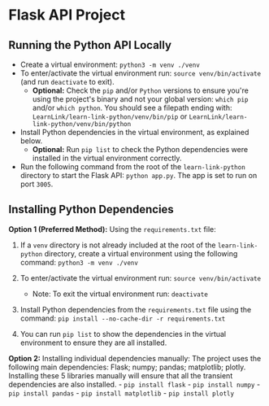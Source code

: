 # Flask API Project

## Running the Python API Locally
- Create a virtual environment: `python3 -m venv ./venv`
- To enter/activate the virtual environment run: `source venv/bin/activate` (and run `deactivate` to exit).
    - __Optional:__ Check the `pip` and/or `Python` versions to ensure you're using the project's binary and not your global version: `which pip` and/or `which python`. You should see a filepath ending with: `LearnLink/learn-link-python/venv/bin/pip` or `LearnLink/learn-link-python/venv/bin/python`
- Install Python dependencies in the virtual environment, as explained below.
    - __Optional:__ Run `pip list` to check the Python dependencies were installed in the virtual environment correctly.
- Run the following command from the root of the `learn-link-python` directory to start the Flask API: `python app.py`. The app is set to run on port `3005`.

## Installing Python Dependencies
**Option 1 (Preferred Method):** Using the `requirements.txt` file:
1) If a `venv` directory is not already included at the root of the `learn-link-python` directory, create a virtual environment using the following command: `python3 -m venv ./venv`

2) To enter/activate the virtual environment run: `source venv/bin/activate`
    - Note: To exit the virtual environment run: `deactivate`

3) Install Python dependencies from the `requirements.txt` file using the command: `pip install --no-cache-dir -r requirements.txt`

4) You can run `pip list` to show the dependencies in the virtual environment to ensure they are all installed.

**Option 2:** Installing individual dependencies manually:
The project uses the following main dependencies: Flask; numpy; pandas; matplotlib; plotly. Installing these 5 libraries manually will ensure that all the transient dependencies are also installed.
    - `pip install flask`
    - `pip install numpy`
    - `pip install pandas`
    - `pip install matplotlib`
    - `pip install plotly`